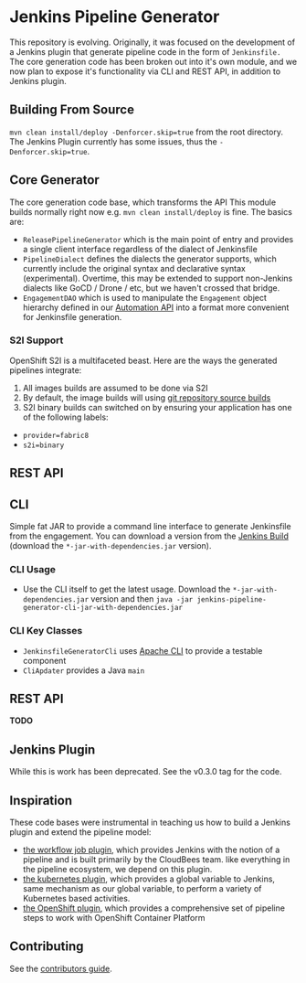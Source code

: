 # Jenkins Pipeline Generator

This repository is evolving. Originally, it was focused on the development of a Jenkins plugin that generate pipeline code in the form of `Jenkinsfile.` The core generation code has been broken out into it's own module, and we now plan to expose it's functionality via CLI and REST API, in addition to Jenkins plugin.

## Building From Source

`mvn clean install/deploy -Denforcer.skip=true` from the root directory. The Jenkins Plugin currently has some issues, thus the `-Denforcer.skip=true`.

## Core Generator

The core generation code base, which transforms the API This module builds normally right now e.g. `mvn clean install/deploy` is fine. The basics are:

- `ReleasePipelineGenerator` which is the main point of entry and provides a single client interface regardless of the dialect of Jenkinsfile
- `PipelineDialect` defines the dialects the generator supports, which currently include the original syntax and declarative syntax (experimental). Overtime, this may be extended to support non-Jenkins dialects like GoCD / Drone / etc, but we haven't crossed that bridge.
- `EngagementDAO` which is used to manipulate the `Engagement` object hierarchy defined in our [Automation API](https://github.com/rht-labs/api-design) into a format more convenient for Jenkinsfile generation.

### S2I Support

OpenShift S2I is a multifaceted beast. Here are the ways the generated pipelines integrate:

1. All images builds are assumed to be done via S2I
2. By default, the image builds will using [git repository source builds](https://docs.openshift.com/container-platform/3.3/dev_guide/builds.html#source-code)
3. S2I binary builds can switched on by ensuring your application has one of the following labels:
  * `provider=fabric8`
  * `s2i=binary`

## REST API

## CLI

Simple fat JAR to provide a command line interface to generate Jenkinsfile from the engagement. You can download a version from the [Jenkins Build](https://jenkins.core.rht-labs.com/job/jenkins-pipeline-generator-ci/) (download the `*-jar-with-dependencies.jar` version).

### CLI Usage

- Use the CLI itself to get the latest usage. Download the `*-jar-with-dependencies.jar` version and then `java -jar jenkins-pipeline-generator-cli-jar-with-dependencies.jar`

### CLI Key Classes
- `JenkinsfileGeneratorCli` uses [Apache CLI](https://commons.apache.org/proper/commons-cli/usage.html) to provide a testable component
- `CliApdater` provides a Java `main` 

## REST API

**TODO**

## Jenkins Plugin

While this is work has been deprecated. See the v0.3.0 tag for the code.

## Inspiration

These code bases were instrumental in teaching us how to build a Jenkins plugin and extend the pipeline model:

- [the workflow job plugin](https://github.com/jenkinsci/workflow-job-plugin), which provides Jenkins with the notion of a pipeline and is built primarily by the CloudBees team. like everything in the pipeline ecosystem, we depend on this plugin.
- [the kubernetes plugin](https://github.com/jenkinsci/kubernetes-pipeline-plugin), which provides a global variable to Jenkins, same mechanism as our global variable, to perform a variety of Kubernetes based activities.
- [the OpenShift plugin](https://github.com/jenkinsci/openshift-pipeline-plugin), which provides a comprehensive set of pipeline steps to work with OpenShift Container Platform

## Contributing
See the [contributors guide](https://github.com/rht-labs/api-design/blob/master/CONTRIBUTING.md).